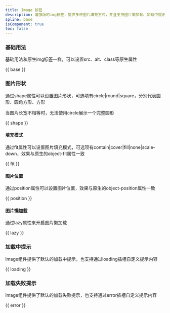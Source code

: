 ```yaml
---
title: Image 按钮
description: 增强版的img标签，提供多种图片填充方式，并且支持图片懒加载、加载中提示、加载失败提示。
spline: base
isComponent: true
toc: false
---
```


### 基础用法

基础用法和原生img标签一样，可以设置src、alt、class等原生属性

{{ base }}

### 图片形状

通过shape属性可以设置图片形状，可选项有circle|round|square，分别代表圆形、圆角方形、方形

当图片长宽不相等时，无法使用circle展示一个完整圆形

{{ shape }}

#### 填充模式

通过fit属性可以设置图片填充模式，可选项有contain|cover|fill|none|scale-down，效果与原生的object-fit属性一致

{{ fit }}

#### 图片位置

通过position属性可以设置图片位置，效果与原生的object-position属性一致

{{ position }}

#### 图片懒加载

通过lazy属性来开启图片懒加载

{{ lazy }}

### 加载中提示

Image组件提供了默认的加载中提示，也支持通过loading插槽自定义提示内容

{{ loading }}

### 加载失败提示

Image组件提供了默认的加载失败提示，也支持通过error插槽自定义提示内容

{{ error }}
